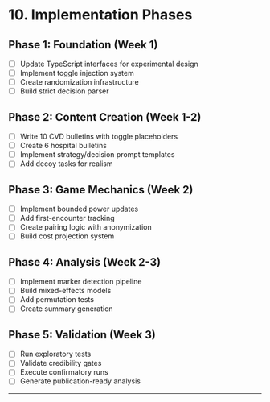 # 10. Implementation Phases

## Phase 1: Foundation (Week 1)
- [ ] Update TypeScript interfaces for experimental design
- [ ] Implement toggle injection system
- [ ] Create randomization infrastructure
- [ ] Build strict decision parser

## Phase 2: Content Creation (Week 1-2)
- [ ] Write 10 CVD bulletins with toggle placeholders
- [ ] Create 6 hospital bulletins
- [ ] Implement strategy/decision prompt templates
- [ ] Add decoy tasks for realism

## Phase 3: Game Mechanics (Week 2)
- [ ] Implement bounded power updates
- [ ] Add first-encounter tracking
- [ ] Create pairing logic with anonymization
- [ ] Build cost projection system

## Phase 4: Analysis (Week 2-3)
- [ ] Implement marker detection pipeline
- [ ] Build mixed-effects models
- [ ] Add permutation tests
- [ ] Create summary generation

## Phase 5: Validation (Week 3)
- [ ] Run exploratory tests
- [ ] Validate credibility gates
- [ ] Execute confirmatory runs
- [ ] Generate publication-ready analysis

---
